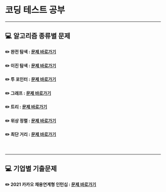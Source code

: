 # 코딩 테스트 공부

---
## :computer: 알고리즘 종류별 문제
#### :pencil2: 완전 탐색 : [문제 바로가기](https://github.com/qlsdud0604/coding-test/tree/main/brute-force)
#### :pencil2: 이진 탐색 : [문제 바로가기](https://github.com/qlsdud0604/coding-test/tree/main/binary-search)
#### :pencil2: 투 포인터 : [문제 바로가기](https://github.com/qlsdud0604/coding-test/tree/main/two-pointers)
#### :pencil2: 그래프 : [문제 바로가기](https://github.com/qlsdud0604/coding-test/tree/main/graph)
#### :pencil2: 트리 : [문제 바로가기](https://github.com/qlsdud0604/coding-test/tree/main/tree)
#### :pencil2: 위상 정렬 : [문제 바로가기](https://github.com/qlsdud0604/coding-test/tree/main/topological-sorting)
#### :pencil2: 최단 거리 : [문제 바로가기](https://github.com/qlsdud0604/coding-test/tree/main/dijkstra)
</br>

---
## :computer: 기업별 기출문제
#### :pencil2: 2021 카카오 채용연계형 인턴십 : [문제 바로가기](https://github.com/qlsdud0604/coding-test/tree/main/2021-kakao-internship)
</br>
